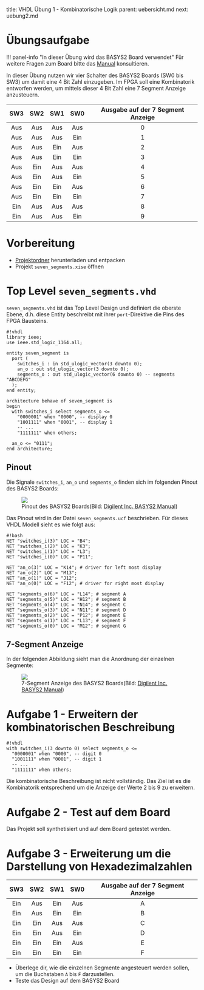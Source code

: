 title: VHDL Übung 1 - Kombinatorische Logik
parent: uebersicht.md
next: uebung2.md

# Übungsaufgabe

!!! panel-info "In dieser Übung wird das BASYS2 Board verwendet"
    Für weitere Fragen zum Board bitte das [Manual]({filename}basys2_manual.pdf) konsultieren.

In dieser Übung nutzen wir vier Schalter des BASYS2 Boards (SW0 bis SW3) um damit eine 4 Bit Zahl einzugeben. Im FPGA
soll eine Kombinatorik entworfen werden, um mittels dieser 4 Bit Zahl eine 7 Segment Anzeige anzusteuern.

SW3|SW2|SW1|SW0|Ausgabe auf der 7 Segment Anzeige
:-:|:-:|:-:|:-:|:-:
Aus|Aus|Aus|Aus|0
Aus|Aus|Aus|Ein|1
Aus|Aus|Ein|Aus|2
Aus|Aus|Ein|Ein|3
Aus|Ein|Aus|Aus|4
Aus|Ein|Aus|Ein|5
Aus|Ein|Ein|Aus|6
Aus|Ein|Ein|Ein|7
Ein|Aus|Aus|Aus|8
Ein|Aus|Aus|Ein|9

# Vorbereitung 

* [Projektordner]({filename}vhdl_uebung_1.compress) herunterladen und entpacken
* Projekt `seven_segments.xise` öffnen

# Top Level `seven_segments.vhd`

`seven_segments.vhd` ist das Top Level Design und definiert die oberste Ebene, d.h. diese Entity beschreibt mit ihrer
`port`-Direktive die Pins des FPGA Bausteins.

    #!vhdl
    library ieee;
    use ieee.std_logic_1164.all;

    entity seven_segment is
      port (
        switches_i : in std_ulogic_vector(3 downto 0);
        an_o : out std_ulogic_vector(3 downto 0);
        segments_o : out std_ulogic_vector(6 downto 0) -- segments "ABCDEFG"
      );
    end entity;

    architecture behave of seven_segment is
    begin
      with switches_i select segments_o <=
        "0000001" when "0000", -- display 0
        "1001111" when "0001", -- display 1
        -- ...
        "1111111" when others;

      an_o <= "0111";
    end architecture;

## Pinout
Die Signale `switches_i`, `an_o` und `segments_o` finden sich im folgenden Pinout des BASYS2 Boards:
<figure><img src="{filename}basys2_pinout.svg"><figcaption>Pinout des BASYS2 Boards(Bild: <a href="http://www.digilentinc.com/Products/Detail.cfm?NavPath=2,400,790&Prod=BASYS2">Digilent Inc. BASYS2 Manual</a>)</figcaption></figure>

Das Pinout wird in der Datei `seven_segments.ucf` beschrieben. Für dieses VHDL Modell sieht es wie folgt aus:

    #!bash
    NET "switches_i(3)" LOC = "B4";
    NET "switches_i(2)" LOC = "K3";
    NET "switches_i(1)" LOC = "L3";
    NET "switches_i(0)" LOC = "P11";

    NET "an_o(3)" LOC = "K14"; # driver for left most display
    NET "an_o(2)" LOC = "M13";
    NET "an_o(1)" LOC = "J12";
    NET "an_o(0)" LOC = "F12"; # driver for right most display

    NET "segments_o(6)" LOC = "L14"; # segment A
    NET "segments_o(5)" LOC = "H12"; # segment B
    NET "segments_o(4)" LOC = "N14"; # segment C
    NET "segments_o(3)" LOC = "N11"; # segment D
    NET "segments_o(2)" LOC = "P12"; # segment E
    NET "segments_o(1)" LOC = "L13"; # segment F
    NET "segments_o(0)" LOC = "M12"; # segment G

## 7-Segment Anzeige
In der folgenden Abbildung sieht man die Anordnung der einzelnen Segmente:
<figure><img src="{filename}basys2_7segment.svg"><figcaption>7-Segment Anzeige des BASYS2 Boards(Bild: <a href="http://www.digilentinc.com/Products/Detail.cfm?NavPath=2,400,790&Prod=BASYS2">Digilent Inc. BASYS2 Manual</a>)</figcaption></figure>

# Aufgabe 1 - Erweitern der kombinatorischen Beschreibung
    #!vhdl
    with switches_i(3 downto 0) select segments_o <=
      "0000001" when "0000", -- digit 0
      "1001111" when "0001", -- digit 1
      -- ...
      "1111111" when others;

Die kombinatorische Beschreibung ist nicht vollständig. Das Ziel ist es die Kombinatorik entsprechend um die Anzeige der
Werte 2 bis 9 zu erweitern.

# Aufgabe 2 - Test auf dem Board

Das Projekt soll synthetisiert und auf dem Board getestet werden.

# Aufgabe 3 - Erweiterung um die Darstellung von Hexadezimalzahlen

SW3|SW2|SW1|SW0|Ausgabe auf der 7 Segment Anzeige
:-:|:-:|:-:|:-:|:-:
Ein|Aus|Ein|Aus|A
Ein|Aus|Ein|Ein|B
Ein|Ein|Aus|Aus|C
Ein|Ein|Aus|Ein|D
Ein|Ein|Ein|Aus|E
Ein|Ein|Ein|Ein|F

* Überlege dir, wie die einzelnen Segmente angesteuert werden sollen, um die Buchstaben `A` bis `F` darzustellen.
* Teste das Design auf dem BASYS2 Board
